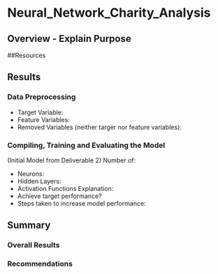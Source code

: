 # Neural_Network_Charity_Analysis
## Overview - Explain Purpose
##Resources
## Results
### Data Preprocessing
- Target Variable:
- Feature Variables:
- Removed Variables (neither targer nor feature variables):
### Compiling, Training and Evaluating the Model
(Initial Model from Deliverable 2)
Number of:
- Neurons:
- Hidden Layers:
- Activation Functions
Explanation:
- Achieve target performance?
- Steps taken to increase model performance:

## Summary
### Overall Results
### Recommendations

